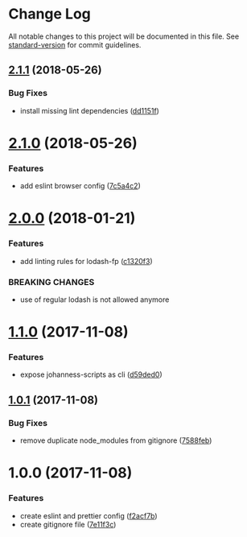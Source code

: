 # Change Log

All notable changes to this project will be documented in this file. See [standard-version](https://github.com/conventional-changelog/standard-version) for commit guidelines.

<a name="2.1.1"></a>
## [2.1.1](https://github.com/johannes-scharlach/johanness-scripts/compare/v2.1.0...v2.1.1) (2018-05-26)


### Bug Fixes

* install missing lint dependencies ([dd1151f](https://github.com/johannes-scharlach/johanness-scripts/commit/dd1151f))



<a name="2.1.0"></a>
# [2.1.0](https://github.com/johannes-scharlach/johanness-scripts/compare/v2.0.0...v2.1.0) (2018-05-26)


### Features

* add eslint browser config ([7c5a4c2](https://github.com/johannes-scharlach/johanness-scripts/commit/7c5a4c2))



<a name="2.0.0"></a>
# [2.0.0](https://github.com/johannes-scharlach/johanness-scripts/compare/v1.1.0...v2.0.0) (2018-01-21)


### Features

* add linting rules for lodash-fp ([c1320f3](https://github.com/johannes-scharlach/johanness-scripts/commit/c1320f3))


### BREAKING CHANGES

* use of regular lodash is not allowed anymore



<a name="1.1.0"></a>
# [1.1.0](https://github.com/johannes-scharlach/johanness-scripts/compare/v1.0.1...v1.1.0) (2017-11-08)


### Features

* expose johanness-scripts as cli ([d59ded0](https://github.com/johannes-scharlach/johanness-scripts/commit/d59ded0))



<a name="1.0.1"></a>
## [1.0.1](https://github.com/johannes-scharlach/johanness-scripts/compare/v1.0.0...v1.0.1) (2017-11-08)


### Bug Fixes

* remove duplicate node_modules from gitignore ([7588feb](https://github.com/johannes-scharlach/johanness-scripts/commit/7588feb))



<a name="1.0.0"></a>
# 1.0.0 (2017-11-08)


### Features

* create eslint and prettier config ([f2acf7b](https://github.com/johannes-scharlach/johanness-scripts/commit/f2acf7b))
* create gitignore file ([7e11f3c](https://github.com/johannes-scharlach/johanness-scripts/commit/7e11f3c))
